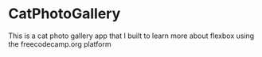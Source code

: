 # CatPhotoGallery
This is a cat photo gallery app that I built to learn more about flexbox using the freecodecamp.org platform
